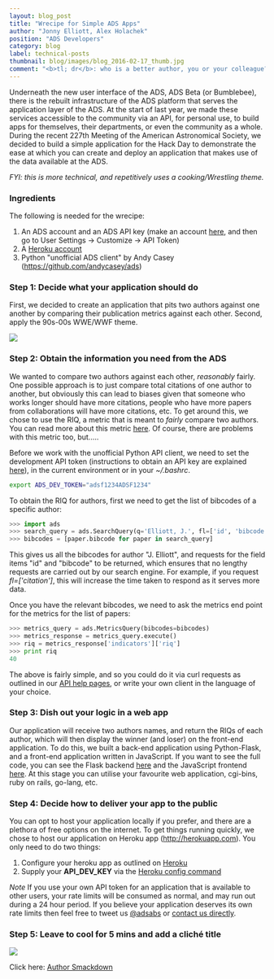 ```yaml
---
layout: blog_post
title: "Wrecipe for Simple ADS Apps"
author: "Jonny Elliott, Alex Holachek"
position: "ADS Developers"
category: blog
label: technical-posts
thumbnail: blog/images/blog_2016-02-17_thumb.jpg
comment: "<b>tl; dr</b>: who is a better author, you or your colleague? Find out <a href=\"http://authorsmackdown.herokuapp.com/\">here</a>."
---
```


Underneath the new user interface of the ADS, ADS Beta (or Bumblebee), there is the rebuilt infrastructure of the ADS platform that serves the application layer of the ADS. At the start of last year, we made these services accessible to the community via an API, for personal use, to build apps for themselves, their departments, or even the community as a whole. During the recent 227th Meeting of the American Astronomical Society, we decided to build a simple application for the Hack Day to demonstrate the ease at which you can create and deploy an application that makes use of the data available at the ADS.

*FYI: this is more technical, and repetitively uses a cooking/Wrestling theme.*

### Ingredients
The following is needed for the wrecipe:

  1. An ADS account and an ADS API key (make an account [here](https://ui.adsabs.harvard.edu/#user/account/register), and then go to User Settings -> Customize -> API Token)
  2. A [Heroku account](http://herokuapp.com)
  3. Python "unofficial ADS client" by Andy Casey (https://github.com/andycasey/ads)

### Step 1: Decide what your application should do

First, we decided to create an application that pits two authors against one another by comparing their publication metrics against each other. Second, apply the 90s-00s WWE/WWF theme.

<div class="text-center">
    <img class="img-thumbnail" src="{{ site.base_url }}/blog/images/blog_2016-02-17_image01.jpg"/>
</div>

### Step 2: Obtain the information you need from the ADS

We wanted to compare two authors against each other, *reasonably* fairly. One possible approach is to just compare total citations of one author to another, but obviously this can lead to biases given that someone who works longer should have more citations, people who have more papers from collaborations will have more citations, etc. To get around this, we chose to use the RIQ, a metric that is meant to *fairly* compare two authors. You can read more about this metric [here](https://ui.adsabs.harvard.edu/#abs/2012PLoSO...746428P/abstract). Of course, there are problems with this metric too, but.....

Before we work with the unofficial Python API client, we need to set the development API token (instructions to obtain an API key are explained [here](https://github.com/adsabs/adsabs-dev-api)), in the current environment or in your *~/.bashrc*.

```bash
export ADS_DEV_TOKEN="adsf1234ADSF1234"
```

To obtain the RIQ for authors, first we need to get the list of bibcodes of a specific author:

```python
>>> import ads
>>> search_query = ads.SearchQuery(q='Elliott, J.', fl=['id', 'bibcode'])
>>> bibcodes = [paper.bibcode for paper in search_query]
```

This gives us all the bibcodes for author "J. Elliott", and requests for the field items "id" and "bibcode" to be returned, which ensures that no lengthy requests are carried out by our search engine. For example, if you request *fl=['citation']*, this will increase the time taken to respond as it serves more data.

Once you have the relevant bibcodes, we need to ask the metrics end point for the metrics for the list of papers:

```python
>>> metrics_query = ads.MetricsQuery(bibcodes=bibcodes)
>>> metrics_response = metrics_query.execute()
>>> riq = metrics_response['indicators']['riq']
>>> print riq
40
```

The above is fairly simple, and so you could do it via curl requests as outlined in our [API help pages](https://github.com/adsabs/adsabs-dev-api), or write your own client in the language of your choice.

### Step 3: Dish out your logic in a web app

Our application will receive two authors names, and return the RIQs of each author, which will then display the winner (and loser) on the front-end application. To do this, we built a back-end application using Python-Flask, and a front-end application written in JavaScript. If you want to see the full code, you can see the Flask backend [here](https://github.com/jonnybazookatone/authorsmackdown) and the JavaScript frontend [here](https://github.com/aholachek/smackdown). At this stage you can utilise your favourite web application, cgi-bins, ruby on rails, go-lang, etc.

### Step 4: Decide how to deliver your app to the public

You can opt to host your application locally if you prefer, and there are a plethora of free options on the internet. To get things running quickly, we chose to host our application on Heroku app (http://herokuapp.com). You only need to do two things:

  1. Configure your heroku app as outlined on [Heroku](https://devcenter.heroku.com/articles/getting-started-with-python#deploy-the-app)
  2. Supply your **API_DEV_KEY** via the [Heroku config command](https://devcenter.heroku.com/articles/config-vars)

*Note* If you use your own API token for an application that is available to other users, your rate limits will be consumed as normal, and may run out during a 24 hour period. If you believe your application deserves its own rate limits then feel free to tweet us [@adsabs](http://twitter.com/adsabs) or [contact us directly](adshelp@cfa.harvard.edu).

### Step 5: Leave to cool for 5 mins and add a cliché title

<div class="text-center">
     <a href="http://authorsmackdown.herokuapp.com/">
         <img class="img-thumbnail" src="{{ site.base_url }}/blog/images/blog_2016-02-17_image02.png"/>
     </a>
</div>

Click here: <a href="http://authorsmackdown.herokuapp.com/">Author Smackdown</a>


